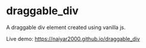# draggable_div

A draggable div element created using vanilla js.

Live demo: https://naiyar2000.github.io/draggable_div
